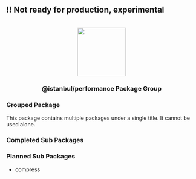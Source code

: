 
## !! Not ready for production, experimental

<p align="center">
<br>
<img src="https://avatars.githubusercontent.com/u/108695351?s=200&v=4" width="128" height="128">
</p>
<h3 align="center">@istanbul/performance Package Group</h3>

### Grouped Package

This package contains multiple packages under a single title. It cannot be used alone.

### Completed Sub Packages

### Planned Sub Packages

- compress